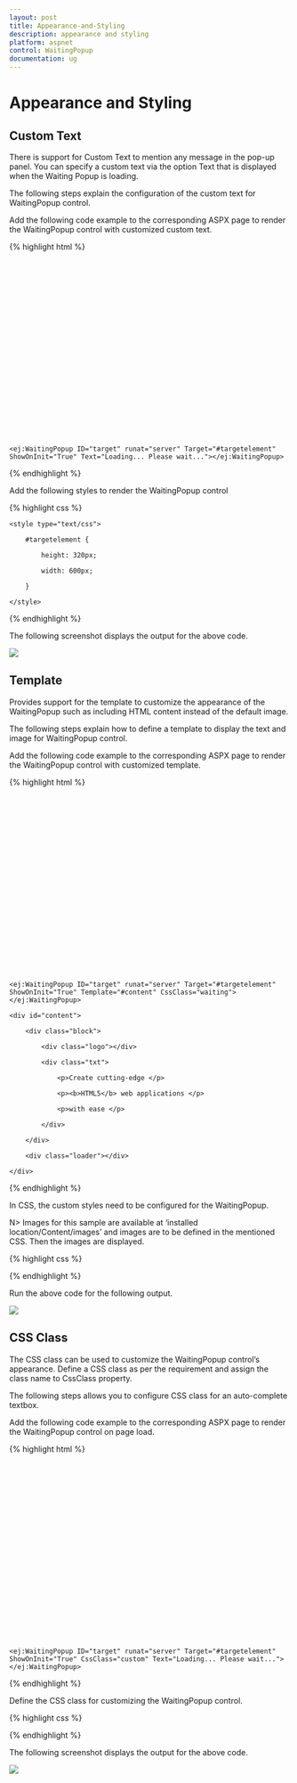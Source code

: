```yaml
---
layout: post
title: Appearance-and-Styling
description: appearance and styling 	
platform: aspnet
control: WaitingPopup
documentation: ug
---
```


# Appearance and Styling 	

## Custom Text

There is support for Custom Text to mention any message in the pop-up panel.  You can specify a custom text via the option Text that is displayed when the Waiting Popup is loading.

The following steps explain the configuration of the custom text for WaitingPopup control.

Add the following code example to the corresponding ASPX page to render the WaitingPopup control with customized custom text.

{% highlight html %}

<div id="targetelement"></div>

    <ej:WaitingPopup ID="target" runat="server" Target="#targetelement" ShowOnInit="True" Text="Loading... Please wait..."></ej:WaitingPopup>



{% endhighlight %}



Add the following styles to render the WaitingPopup control

{% highlight css %}

    <style type="text/css">

        #targetelement {

            height: 320px;

            width: 600px;

        }

    </style>





{% endhighlight %}

The following screenshot displays the output for the above code.

 ![](Appearance-and-Styling_images/Appearance-and-Styling_img1.png) 



## Template

Provides support for the template to customize the appearance of the WaitingPopup such as including HTML content instead of the default image.

The following steps explain how to define a template to display the text and image for WaitingPopup control.

Add the following code example to the corresponding ASPX page to render the WaitingPopup control with customized template.

{% highlight html %}

<div id="targetelement"></div>

    <ej:WaitingPopup ID="target" runat="server" Target="#targetelement" ShowOnInit="True" Template="#content" CssClass="waiting"></ej:WaitingPopup>

    <div id="content">

        <div class="block">

            <div class="logo"></div>

            <div class="txt">

                <p>Create cutting-edge </p>

                <p><b>HTML5</b> web applications </p>

                <p>with ease </p>

            </div>

        </div>

        <div class="loader"></div>

    </div>





{% endhighlight %}



In CSS, the custom styles need to be configured for the WaitingPopup.

N> Images for this sample are available at ‘installed location/Content/images’ and images are to be defined in the mentioned CSS. Then the images are displayed.

{% highlight css %}

  <style type="text/css" class="cssStyles">

        #targetelement {

            height: 320px;

            margin: 0 auto;

            width: 600px;
        }

        .block {

            height: 76px;

        }



        .logo {

            background-image: url("../Content/images/waitingpopup/js_logo.png");

            float: left;

            height: 100%;

            width: 77px;

            margin-right: 15px;

        }



        .txt {

            float: left;

            font-size: 17px;

            height: 100%;

            text-align: left;

        }



            .txt p {

                margin: 0;

            }



        .loader {

            background: url("../Content/images/waitingpopup/load_light.gif") no-repeat scroll -5px 18px transparent;

            height: 40px;

            width: 100%;

        }



        .darktheme .loader {

            background-image: url("../Content/images/waitingpopup/load_dark.gif");

        }



        #content {

            cursor: default;

            height: 112px;

            width: 285px;

        }

    </style>



{% endhighlight %}



Run the above code for the following output.

![](Appearance-and-Styling_images/Appearance-and-Styling_img2.png) 



## CSS Class

The CSS class can be used to customize the WaitingPopup control’s appearance. Define a CSS class as per the requirement and assign the class name to CssClass property.

The following steps allows you to configure CSS class for an auto-complete textbox.

Add the following code example to the corresponding ASPX page to render the WaitingPopup control on page load.

{% highlight html %}

<div id="targetelement"></div>

    <ej:WaitingPopup ID="target" runat="server" Target="#targetelement" ShowOnInit="True" CssClass="custom" Text="Loading... Please wait..."></ej:WaitingPopup>





{% endhighlight %}



Define the CSS class for customizing the WaitingPopup control.

{% highlight css %}



  <style type="text/css">

        #targetelement {

            height: 320px;

            width: 600px;

        }



        .custom {

            background-color: darkred;

            font-style: italic;

            font-weight: bolder;

            opacity: 0.5;

        }

    </style>



{% endhighlight %}



The following screenshot displays the output for the above code.

![](Appearance-and-Styling_images/Appearance-and-Styling_img3.png) 





